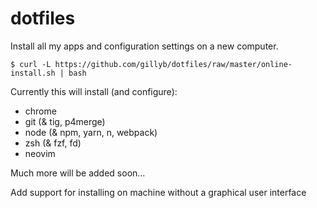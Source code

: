 dotfiles
==

Install all my apps and configuration settings on a new computer.  
```
$ curl -L https://github.com/gillyb/dotfiles/raw/master/online-install.sh | bash
```

Currently this will install (and configure):  
* chrome
* git (& tig, p4merge)
* node (& npm, yarn, n, webpack)
* zsh (& fzf, fd)
* neovim

Much more will be added soon...


Add support for installing on machine without a graphical user interface


